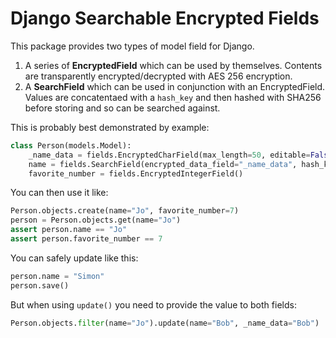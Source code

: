 # Django Searchable Encrypted Fields
This package provides two types of model field for Django.
1. A series of **EncryptedField** which can be used by themselves. Contents are transparently encrypted/decrypted with AES 256 encryption.
2. A **SearchField** which can be used in conjunction with an EncryptedField. Values are concatentaed with a `hash_key` and then hashed with SHA256 before storing and so can be searched against.

This is probably best demonstrated by example:

```python
class Person(models.Model):
    _name_data = fields.EncryptedCharField(max_length=50, editable=False)
    name = fields.SearchField(encrypted_data_field="_name_data", hash_key="some-key")
    favorite_number = fields.EncryptedIntegerField()
```
You can then use it like:
```python
Person.objects.create(name="Jo", favorite_number=7)
person = Person.objects.get(name="Jo")
assert person.name == "Jo"
assert person.favorite_number == 7
```
You can safely update like this:
```python
person.name = "Simon"
person.save()
```
But when using `update()` you need to provide the value to both fields:
```python
Person.objects.filter(name="Jo").update(name="Bob", _name_data="Bob")
```
